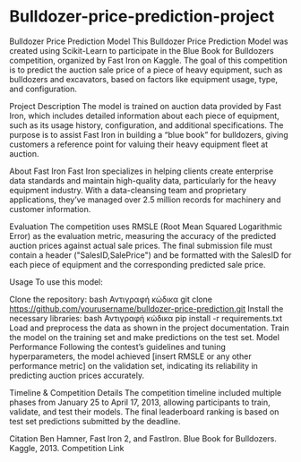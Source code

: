 # Bulldozer-price-prediction-project

Bulldozer Price Prediction Model
This Bulldozer Price Prediction Model was created using Scikit-Learn to participate in the Blue Book for Bulldozers competition, organized by Fast Iron on Kaggle. The goal of this competition is to predict the auction sale price of a piece of heavy equipment, such as bulldozers and excavators, based on factors like equipment usage, type, and configuration.

Project Description
The model is trained on auction data provided by Fast Iron, which includes detailed information about each piece of equipment, such as its usage history, configuration, and additional specifications. The purpose is to assist Fast Iron in building a “blue book” for bulldozers, giving customers a reference point for valuing their heavy equipment fleet at auction.

About Fast Iron
Fast Iron specializes in helping clients create enterprise data standards and maintain high-quality data, particularly for the heavy equipment industry. With a data-cleansing team and proprietary applications, they’ve managed over 2.5 million records for machinery and customer information.

Evaluation
The competition uses RMSLE (Root Mean Squared Logarithmic Error) as the evaluation metric, measuring the accuracy of the predicted auction prices against actual sale prices. The final submission file must contain a header ("SalesID,SalePrice") and be formatted with the SalesID for each piece of equipment and the corresponding predicted sale price.

Usage
To use this model:

Clone the repository:
bash
Αντιγραφή κώδικα
git clone https://github.com/yourusername/bulldozer-price-prediction.git
Install the necessary libraries:
bash
Αντιγραφή κώδικα
pip install -r requirements.txt
Load and preprocess the data as shown in the project documentation.
Train the model on the training set and make predictions on the test set.
Model Performance
Following the contest’s guidelines and tuning hyperparameters, the model achieved [insert RMSLE or any other performance metric] on the validation set, indicating its reliability in predicting auction prices accurately.

Timeline & Competition Details
The competition timeline included multiple phases from January 25 to April 17, 2013, allowing participants to train, validate, and test their models. The final leaderboard ranking is based on test set predictions submitted by the deadline.

Citation
Ben Hamner, Fast Iron 2, and FastIron. Blue Book for Bulldozers. Kaggle, 2013. Competition Link
